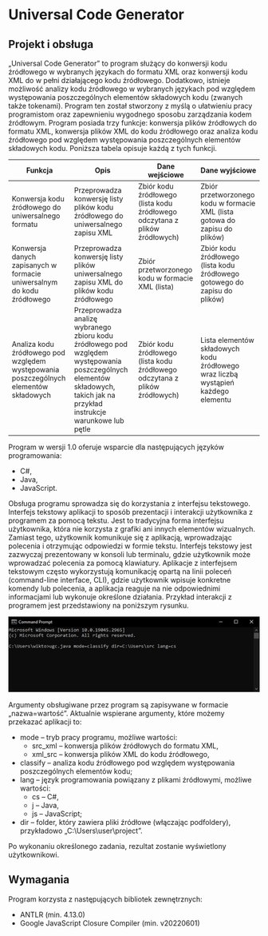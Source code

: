 # Universal Code Generator
## Projekt i obsługa
„Universal Code Generator” to program służący do konwersji kodu źródłowego w wybranych językach do formatu XML oraz konwersji kodu XML do w pełni działającego kodu źródłowego. Dodatkowo, istnieje możliwość analizy kodu źródłowego w wybranych językach pod względem występowania poszczególnych elementów składowych kodu (zwanych także tokenami). Program ten został stworzony z myślą o ułatwieniu pracy programistom oraz zapewnieniu wygodnego sposobu zarządzania kodem źródłowym. 
Program posiada trzy funkcje: konwersja plików źródłowych do formatu XML, konwersja plików XML do kodu źródłowego oraz analiza kodu źródłowego pod względem występowania poszczególnych elementów składowych kodu. Poniższa tabela opisuje każdą z tych funkcji.

| Funkcja                                                                               | Opis                                                                                                                                                                       | Dane wejściowe                                                              | Dane wyjściowe                                                                    |
|---------------------------------------------------------------------------------------|----------------------------------------------------------------------------------------------------------------------------------------------------------------------------|-----------------------------------------------------------------------------|-----------------------------------------------------------------------------------|
| Konwersja kodu źródłowego do uniwersalnego formatu                                    | Przeprowadza konwersję listy plików kodu źródłowego do uniwersalnego zapisu XML                                                                                            | Zbiór kodu źródłowego (lista kodu źródłowego odczytana z plików źródłowych) | Zbiór przetworzonego kodu w formacie XML (lista gotowa do zapisu do plików)       |
| Konwersja danych zapisanych w formacie uniwersalnym do kodu źródłowego                | Przeprowadza konwersję listy plików uniwersalnego zapisu XML do plików kodu źródłowego                                                                                     | Zbiór przetworzonego kodu w formacie XML (lista)                            | Zbiór kodu źródłowego (lista kodu źródłowego gotowego do zapisu do plików)        |
| Analiza kodu źródłowego pod względem występowania poszczególnych elementów składowych | Przeprowadza analizę wybranego zbioru kodu źródłowego pod względem występowania poszczególnych elementów składowych, takich jak na przykład instrukcje warunkowe lub pętle | Zbiór kodu źródłowego (lista kodu źródłowego odczytana z plików źródłowych) | Lista elementów składowych kodu źródłowego wraz liczbą wystąpień każdego elementu |

Program w wersji 1.0 oferuje wsparcie dla następujących języków programowania:
-	C#,
- Java,
-	JavaScript.

Obsługa programu sprowadza się do korzystania z interfejsu tekstowego. Interfejs tekstowy aplikacji to sposób prezentacji i interakcji użytkownika z programem za pomocą tekstu. Jest to tradycyjna forma interfejsu użytkownika, która nie korzysta z grafiki ani innych elementów wizualnych. Zamiast tego, użytkownik komunikuje się z aplikacją, wprowadzając polecenia i otrzymując odpowiedzi w formie tekstu. Interfejs tekstowy jest zazwyczaj prezentowany w konsoli lub terminalu, gdzie użytkownik może wprowadzać polecenia za pomocą klawiatury. Aplikacje z interfejsem tekstowym często wykorzystują komunikację opartą na linii poleceń (command-line interface, CLI), gdzie użytkownik wpisuje konkretne komendy lub polecenia, a aplikacja reaguje na nie odpowiednimi informacjami lub wykonuje określone działania. Przykład interakcji z programem jest przedstawiony na poniższym rysunku.

![image](https://github.com/WiktorPrzetacznik/universalcodegenerator/blob/master/image.jpg)

Argumenty obsługiwane przez program są zapisywane w formacie „nazwa=wartość”. Aktualnie wspierane argumenty, które możemy przekazać aplikacji to:

-	mode – tryb pracy programu, możliwe wartości:
    -	src_xml – konwersja plików źródłowych do formatu XML,
    - xml_src – konwersja plików XML do kodu źródłowego,
-	classify – analiza kodu źródłowego pod względem występowania poszczególnych elementów kodu;
-	lang – język programowania powiązany z plikami źródłowymi, możliwe wartości:
    -	cs – C#,
    -	j – Java,
    -	js – JavaScript;
- dir – folder, który zawiera pliki źródłowe (włączając podfoldery), przykładowo „C:\Users\user\project”.


Po wykonaniu określonego zadania, rezultat zostanie wyświetlony użytkownikowi.

## Wymagania

Program korzysta z następujących bibliotek zewnętrznych:
- ANTLR (min. 4.13.0)
- Google JavaScript Closure Compiler (min. v20220601)
